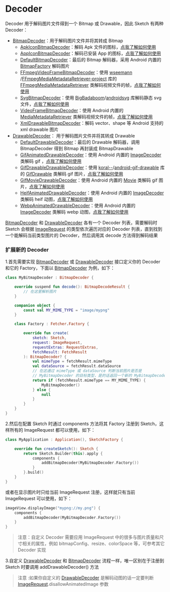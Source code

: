 # Decoder

Decoder 用于解码图片文件得到一个 Bitmap 或 Drawable，因此 Sketch 有两种 Decoder：

* [BitmapDecoder]：用于解码图片文件并将其转成 Bitmap
    * [ApkIconBitmapDecoder][ApkIconBitmapDecoder]：解码 Apk
      文件的图标，[点我了解如何使用](apk_app_icon.md#显示-APK-文件的图标)
    * [AppIconBitmapDecoder][AppIconBitmapDecoder]：解码已安装 App
      的图标，[点我了解如何使用](apk_app_icon.md#显示已安装-APP-的图标)
    * [DefaultBitmapDecoder][DefaultBitmapDecoder]：最后的 Bitmap 解码器，采用 Android 内置的 [BitmapFactory]
      解码图片
    * [FFmpegVideoFrameBitmapDecoder][FFmpegVideoFrameBitmapDecoder]：使用 [wseemann]
      /[FFmpegMediaMetadataRetriever-project] 库的 [FFmpegMediaMetadataRetriever]
      类解码视频文件的帧，[点我了解如何使用](video_frame.md)
    * [SvgBitmapDecoder][SvgBitmapDecoder]：使用 [BigBadaboom]/[androidsvg] 库解码静态 svg
      文件，[点我了解如何使用](svg.md)
    * [VideoFrameBitmapDecoder][VideoFrameBitmapDecoder]：使用 Android 内置的 [MediaMetadataRetriever]
      类解码视频文件的帧，[点我了解如何使用](video_frame.md)
    * [XmlDrawableBitmapDecoder][XmlDrawableBitmapDecoder]：解码 vector、shape 等 Android 支持的 xml
      drawable 图片
* [DrawableDecoder]： 用于解码图片文件并将其转成 Drawable
    * [DefaultDrawableDecoder][DefaultDrawableDecoder]：最后的 Drawable 解码器，调用 BitmapDecoder 得到 Bitmap
      再封装成 BitmapDrawable
    * [GifAnimatedDrawableDecoder][GifAnimatedDrawableDecoder]：使用 Android 内置的 [ImageDecoder] 类解码 gif
      ，[点我了解如何使用](animated_image.md)
    * [GifDrawableDrawableDecoder][GifDrawableDrawableDecoder]：使用 [koral--]/[android-gif-drawable]
      库的 [GifDrawable] 类解码 gif 图片，[点我了解如何使用](animated_image.md)
    * [GifMovieDrawableDecoder][GifMovieDrawableDecoder]：使用 Android 内置的 [Movie] 类解码 gif
      图片，[点我了解如何使用](animated_image.md)
    * [HeifAnimatedDrawableDecoder][HeifAnimatedDrawableDecoder]：使用 Android 内置的 [ImageDecoder] 类解码
      heif 动图，[点我了解如何使用](animated_image.md)
    * [WebpAnimatedDrawableDecoder][WebpAnimatedDrawableDecoder]：使用 Android 内置的 [ImageDecoder] 类解码
      webp 动图，[点我了解如何使用](animated_image.md)

[BitmapDecoder] 和 [DrawableDecoder] 各有一个 Decoder 列表，需要解码时 Sketch 会根据 [ImageRequest] 的类型依次遍历对应的
Decoder 列表，直到找到一个能解码当前类型图片的 Decoder，然后调用其 decode 方法得到解码结果

### 扩展新的 Decoder

1.首先需要实现 [BitmapDecoder] 或 [DrawableDecoder] 接口定义你的 Decoder 和它的 Factory，下面以 [BitmapDecoder] 为例，如下：

```kotlin
class MyBitmapDecoder : BitmapDecoder {

    override suspend fun decode(): BitmapDecodeResult {
        // 在这里解析图片
    }

    companion object {
        const val MY_MIME_TYPE = "image/mypng"
    }

    class Factory : Fetcher.Factory {

        override fun create(
            sketch: Sketch,
            request: ImageRequest,
            requestExtras: RequestExtras,
            fetchResult: FetchResult
        ): BitmapDecoder? {
            val mimeType = fetchResult.mimeType
            val dataSource = fetchResult.dataSource
            // 在这通过 mimeType 或 dataSource 判断当前图片是否是
            // MyBitmapDecoder 的目标类型，是的话返回一个新的 MyBitmapDecoder
            return if (fetchResult.mimeType == MY_MIME_TYPE) {
                MyBitmapDecoder()
            } else {
                null
            }
        }
    }
}
```

2.然后在配置 Sketch 时通过 components 方法将其 Factory 注册到 Sketch，这样所有的 ImageRequest 都可以使用，如下：

```kotlin
class MyApplication : Application(), SketchFactory {

    override fun createSketch(): Sketch {
        return Sketch.Builder(this).apply {
            components {
                addBitmapDecoder(MyBitmapDecoder.Factory())
            }
        }.build()
    }
}
```

或者在显示图片时只给当前 ImageRequest 注册，这样就只有当前 ImageRequest 可以使用，如下：

```kotlin
imageView.displayImage("mypng://my.png") {
    components {
        addBitmapDecoder(MyBitmapDecoder.Factory())
    }
}
```

> 注意：自定义 Decoder 需要应用 ImageRequest 中的很多与图片质量和尺寸相关的属性，例如 bitmapConfig、resize、colorSpace 等，可参考其它 Decoder 实现

3.自定义 [DrawableDecoder] 和 [BitmapDecoder] 流程一样，唯一区别在于注册到 Sketch 时要调用 addDrawableDecoder() 方法
> 注意 :如果你自定义的 [DrawableDecoder] 是解码动图的话一定要判断 [ImageRequest].disallowAnimatedImage 参数


[comment]: <> (class)

[BitmapDecoder]: ../../sketch/src/main/java/com/github/panpf/sketch/decode/BitmapDecoder.kt

[DefaultBitmapDecoder]: ../../sketch/src/main/java/com/github/panpf/sketch/decode/internal/DefaultBitmapDecoder.kt

[XmlDrawableBitmapDecoder]: ../../sketch/src/main/java/com/github/panpf/sketch/decode/internal/XmlDrawableBitmapDecoder.kt

[FFmpegVideoFrameBitmapDecoder]: ../../sketch-video-ffmpeg/src/main/java/com/github/panpf/sketch/decode/FFmpegVideoFrameBitmapDecoder.kt

[ApkIconBitmapDecoder]: ../../sketch-extensions/src/main/java/com/github/panpf/sketch/decode/ApkIconBitmapDecoder.kt

[AppIconBitmapDecoder]: ../../sketch-extensions/src/main/java/com/github/panpf/sketch/decode/AppIconBitmapDecoder.kt

[VideoFrameBitmapDecoder]: ../../sketch-video/src/main/java/com/github/panpf/sketch/decode/VideoFrameBitmapDecoder.kt

[SvgBitmapDecoder]: ../../sketch-svg/src/main/java/com/github/panpf/sketch/decode/SvgBitmapDecoder.kt

[DrawableDecoder]: ../../sketch/src/main/java/com/github/panpf/sketch/decode/DrawableDecoder.kt

[DefaultDrawableDecoder]: ../../sketch/src/main/java/com/github/panpf/sketch/decode/internal/DefaultDrawableDecoder.kt

[GifAnimatedDrawableDecoder]: ../../sketch/src/main/java/com/github/panpf/sketch/decode/GifAnimatedDrawableDecoder.kt

[HeifAnimatedDrawableDecoder]: ../../sketch/src/main/java/com/github/panpf/sketch/decode/HeifAnimatedDrawableDecoder.kt

[WebpAnimatedDrawableDecoder]: ../../sketch/src/main/java/com/github/panpf/sketch/decode/WebpAnimatedDrawableDecoder.kt

[GifDrawableDrawableDecoder]: ../../sketch-gif-koral/src/main/java/com/github/panpf/sketch/decode/GifDrawableDrawableDecoder.kt

[GifMovieDrawableDecoder]: ../../sketch-gif-movie/src/main/java/com/github/panpf/sketch/decode/GifMovieDrawableDecoder.kt

[ImageRequest]: ../../sketch/src/main/java/com/github/panpf/sketch/request/ImageRequest.kt

[wseemann]: https://github.com/wseemann

[FFmpegMediaMetadataRetriever-project]: https://github.com/wseemann/FFmpegMediaMetadataRetriever

[FFmpegMediaMetadataRetriever]: https://github.com/wseemann/FFmpegMediaMetadataRetriever/blob/master/core/src/main/java/wseemann/media/FFmpegMediaMetadataRetriever.java

[BigBadaboom]: https://github.com/BigBadaboom

[androidsvg]: https://github.com/BigBadaboom/androidsvg

[koral--]: https://github.com/koral--

[android-gif-drawable]: https://github.com/koral--/android-gif-drawable

[GifDrawable]: https://github.com/koral--/android-gif-drawable/blob/dev/android-gif-drawable/src/main/java/pl/droidsonroids/gif/GifDrawable.java

[Movie]: https://cs.android.com/android/platform/superproject/+/master:frameworks/base/graphics/java/android/graphics/Movie.java

[ImageDecoder]: https://cs.android.com/android/platform/superproject/+/master:frameworks/base/graphics/java/android/graphics/ImageDecoder.java

[BitmapFactory]: https://cs.android.com/android/platform/superproject/+/master:frameworks/base/graphics/java/android/graphics/BitmapFactory.java

[MediaMetadataRetriever]: https://cs.android.com/android/platform/superproject/+/master:frameworks/base/media/java/android/media/MediaMetadataRetriever.java
